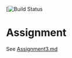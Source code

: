 [![Build Status](https://dev.azure.com/cwutzke/CSCD379-Winter-2020/_build/latest?definitionId=1&branchName=Assignment3)
# Assignment

See [Assignment3.md](Assignment3.md)
